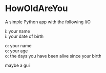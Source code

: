# HowOldAreYou

A simple Python app with the following I/O

i: your name<br>
i: your date of birth<br>

o: your name<br>
o: your age<br>
o: the days you have been alive since your birth

maybe a gui
